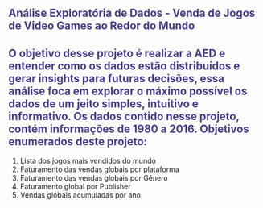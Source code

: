 ## <span style= "color:darkslateblue">Análise Exploratória de Dados - Venda de Jogos de Video Games ao Redor do Mundo</span>
## <span style= "color:darkslateblue">O objetivo desse projeto é realizar a AED e entender como os dados estão distribuídos e gerar insights para futuras decisões, essa análise foca em explorar o máximo possível os dados de um jeito simples, intuitivo e informativo. Os dados contido nesse projeto, contém informações de 1980 a 2016. Objetivos enumerados deste projeto: </span>
1. Lista dos jogos mais vendidos do mundo
2. Faturamento das vendas globais por plataforma
3. Faturamento das vendas globais por Gênero
4. Faturamento global por Publisher
5. Vendas globais acumuladas por ano 
